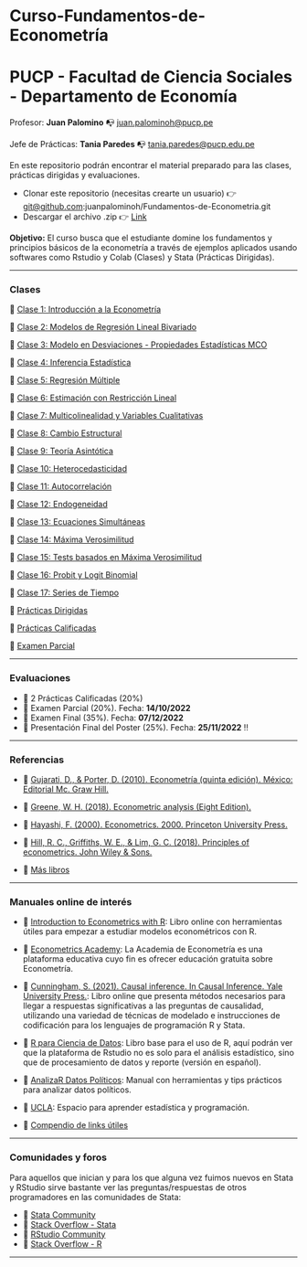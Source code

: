 # Curso-Fundamentos-de-Econometría

# PUCP - Facultad de Ciencia Sociales - Departamento de Economía 

Profesor: **Juan Palomino** :mailbox_with_no_mail: juan.palominoh@pucp.pe

Jefe de Prácticas: **Tania Paredes** :mailbox_with_no_mail: tania.paredes@pucp.edu.pe

En este repositorio podrán encontrar el material preparado para las clases, prácticas dirigidas y evaluaciones. 

- Clonar este repositorio (necesitas crearte un usuario) :point_right: git@github.com:juanpalominoh/Fundamentos-de-Econometria.git
- Descargar el archivo .zip :point_right: [Link](https://github.com/juanpalominoh/Fundamentos-de-Econometria/archive/refs/heads/main.zip)

**Objetivo:** El curso busca que el estudiante domine los fundamentos y principios básicos de la econometría a través de ejemplos aplicados usando softwares como Rstudio y Colab (Clases) y Stata (Prácticas Dirigidas). 

---

### Clases 

:file_folder: [Clase 1: Introducción a la Econometría](https://github.com/juanpalominoh/Fundamentos-de-Econometria/tree/main/1.%20Introducci%C3%B3n%20a%20la%20Econometr%C3%ADa) 

:file_folder: [Clase 2: Modelos de Regresión Lineal Bivariado](https://github.com/juanpalominoh/Fundamentos-de-Econometria/tree/main/2.%20Modelos%20de%20Regresi%C3%B3n%20Lineal%20Bivariado)

:file_folder: [Clase 3: Modelo en Desviaciones - Propiedades Estadísticas MCO](https://github.com/juanpalominoh/Fundamentos-de-Econometria/tree/main/3.%20Modelo%20en%20Desviaciones%20-%20Propiedades%20Estad%C3%ADsticas%20MCO%20)

:file_folder: [Clase 4: Inferencia Estadística](https://github.com/juanpalominoh/Fundamentos-de-Econometria/tree/main/4.%20Inferencia%20Estad%C3%ADstica)

:file_folder: [Clase 5: Regresión Múltiple](https://github.com/juanpalominoh/Fundamentos-de-Econometria/tree/main/5.%20Regresi%C3%B3n%20M%C3%BAltiple)

:file_folder: [Clase 6: Estimación con Restricción Lineal](https://github.com/juanpalominoh/Fundamentos-de-Econometria/tree/main/6.%20Estimaci%C3%B3n%20con%20Restricci%C3%B3n%20Lineal)

:file_folder: [Clase 7: Multicolinealidad y Variables Cualitativas](https://github.com/juanpalominoh/Fundamentos-de-Econometria/tree/main/7.%20Multicolinealidad)

:file_folder: [Clase 8: Cambio Estructural](https://github.com/juanpalominoh/Fundamentos-de-Econometria/tree/main/8.%20Cambio%20Estructural)

:file_folder: [Clase 9: Teoría Asintótica](https://github.com/juanpalominoh/Fundamentos-de-Econometria/tree/main/9.%20Teor%C3%ADa%20Asint%C3%B3tica)

:file_folder: [Clase 10: Heterocedasticidad](https://github.com/juanpalominoh/Fundamentos-de-Econometria/tree/main/10.%20Heterocedasticidad)

:file_folder: [Clase 11: Autocorrelación](https://github.com/juanpalominoh/Fundamentos-de-Econometria/tree/main/11.%20Autocorrelaci%C3%B3n)

:file_folder: [Clase 12: Endogeneidad](https://github.com/juanpalominoh/Fundamentos-de-Econometria/tree/main/12.%20Endogeneidad)

:file_folder: [Clase 13: Ecuaciones Simultáneas](https://github.com/juanpalominoh/Fundamentos-de-Econometria/tree/main/13.%20Ecuaciones%20Simult%C3%A1neas)

:file_folder: [Clase 14: Máxima Verosimilitud](https://github.com/juanpalominoh/Fundamentos-de-Econometria/tree/main/14.%20M%C3%A1xima%20Verosimilitud)

:file_folder: [Clase 15: Tests basados en Máxima Verosimilitud](https://github.com/juanpalominoh/Fundamentos-de-Econometria/tree/main/15.%20Tests%20basados%20en%20M%C3%A1xima%20Verosimilitud)

:file_folder: [Clase 16: Probit y Logit Binomial](https://github.com/juanpalominoh/Fundamentos-de-Econometria/tree/main/16.%20Probit%20y%20Logit%20Binomial)

:file_folder: [Clase 17: Series de Tiempo](https://github.com/juanpalominoh/Fundamentos-de-Econometria/tree/main/17.%20Series%20de%20Tiempo)

:file_folder: [Prácticas Dirigidas](https://github.com/juanpalominoh/Fundamentos-de-Econometria/tree/main/Pr%C3%A1cticas%20Dirigidas)

:file_folder: [Prácticas Calificadas](https://github.com/juanpalominoh/Fundamentos-de-Econometria/tree/main/Pr%C3%A1cticas%20Calificadas)

:file_folder: [Examen Parcial](https://github.com/juanpalominoh/Fundamentos-de-Econometria/tree/main/Examen%20Parcial)

---

### Evaluaciones

- :pushpin: 2 Prácticas Calificadas (20%) 
- :pushpin: Examen Parcial (20%). Fecha: **14/10/2022**
- :pushpin: Examen Final (35%). Fecha: **07/12/2022**
- :pushpin: Presentación Final del Poster (25%). Fecha: **25/11/2022** :bangbang:

---

### Referencias

- :closed_book: [Gujarati, D., & Porter, D. (2010). Econometría (quinta edición). México: Editorial Mc. Graw Hill.](https://fvela.files.wordpress.com/2012/10/econometria-damodar-n-gujarati-5ta-ed.pdf)

- :closed_book: [Greene, W. H. (2018). Econometric analysis (Eight Edition).](https://www.amazon.com/Econometric-Analysis-8th-William-Greene/dp/0134461363)

- :closed_book: [Hayashi, F. (2000). Econometrics. 2000. Princeton University Press.](https://press.princeton.edu/books/hardcover/9780691010182/econometrics)

- :closed_book: [Hill, R. C., Griffiths, W. E., & Lim, G. C. (2018). Principles of econometrics. John Wiley & Sons.](https://www.wiley.com/en-us/Principles+of+Econometrics%2C+5th+Edition-p-9781119320944)

- :closed_book: [Más libros](https://drive.google.com/open?id=1ehT2_b792U9bSEWaenAMkwzjXynehOQB&authuser=juan.palominoh%40pucp.pe&usp=drive_fs)

---

### Manuales online de interés

+ :green_book: [Introduction to Econometrics with R](https://www.econometrics-with-r.org/): Libro online con herramientas útiles para empezar a estudiar modelos econométricos con R. 
 
+ :green_book: [Econometrics Academy](https://sites.google.com/site/econometricsacademy/): La Academia de Econometría es una plataforma educativa cuyo fin es ofrecer educación gratuita sobre Econometría.

+ :blue_book: [Cunningham, S. (2021). Causal inference. In Causal Inference. Yale University Press.](https://mixtape.scunning.com/): Libro online que presenta métodos necesarios para llegar a respuestas significativas a las preguntas de causalidad, utilizando una variedad de técnicas de modelado e instrucciones de codificación para los lenguajes de programación R y Stata.

+ :blue_book: [R para Ciencia de Datos](https://es.r4ds.hadley.nz/): Libro base para el uso de R, aquí podrán ver que la plataforma de Rstudio no es solo para el análisis estadístico, sino que de procesamiento de datos y reporte (versión en español).

+ :orange_book: [AnalizaR Datos Políticos](https://arcruz0.github.io/libroadp/index.html): Manual con herramientas y tips prácticos para analizar datos políticos.

+ :orange_book: [UCLA](https://stats.oarc.ucla.edu/r/): Espacio para aprender estadística y programación.

+ :orange_book: [Compendio de links útiles](https://www.lecy.info/r-for-public-policy)

---

### Comunidades y foros

Para aquellos que inician y para los que alguna vez fuimos nuevos en Stata y RStudio sirve bastante ver las preguntas/respuestas de otros programadores en las comunidades de Stata:

+ :pushpin: [Stata Community](https://www.statalist.org/)
+ :pushpin: [Stack Overflow - Stata](https://stackoverflow.com/questions/tagged/stata)
+ :pushpin: [RStudio Community](https://community.rstudio.com/)
+ :pushpin: [Stack Overflow - R](https://stackoverflow.com/questions/tagged/r)

---

